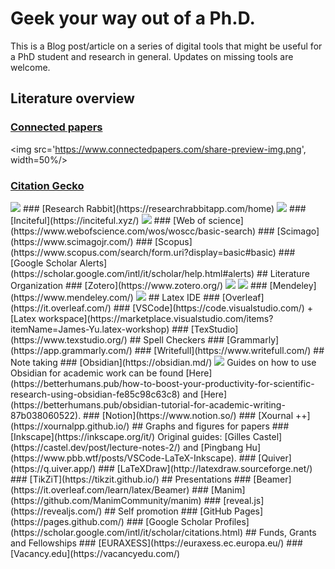 # Geek your way out of a Ph.D.

This is a Blog post/article on a series of digital tools that might be useful for a PhD student and research in general.
Updates on missing tools are welcome. 

## Literature overview
### [Connected papers](https://www.connectedpapers.com/)
<img src='https://www.connectedpapers.com/share-preview-img.png', width=50%/>
### [Citation Gecko](https://citationgecko.azurewebsites.net/)
<img src='https://miro.medium.com/max/1400/1*-duUauzb1Ha3SLQzbFlApQ.png'/>
### [Research Rabbit](https://researchrabbitapp.com/home)
<img src='https://miro.medium.com/max/1089/1*COz33oKcdgsEmMh1H9GI1w.png'/>
### [Inciteful](https://inciteful.xyz/)
<img src='http://library.hkust.edu.hk/sc/wp-content/uploads/sites/5/2021/04/Inciteful-screen-cap-1.png'/>
### [Web of science](https://www.webofscience.com/wos/woscc/basic-search)
### [Scimago](https://www.scimagojr.com/)
### [Scopus](https://www.scopus.com/search/form.uri?display=basic#basic)
### [Google Scholar Alerts](https://scholar.google.com/intl/it/scholar/help.html#alerts)
## Literature Organization
### [Zotero](https://www.zotero.org/)
<img src='https://www.research4life.org/wp-content/uploads/2021/10/zotero-logo-600x400-1-e1635174162520.png'/>
<img src='https://upload.wikimedia.org/wikipedia/commons/8/89/Zotero-5-macOS-Screenshot%402x.png'/>
### [Mendeley](https://www.mendeley.com/)
<img src='https://static.mendeley.com/md-stitch/releases/live/stable_release_desktop_latest_mrm_img.55a28946.png'/>
## Latex IDE
### [Overleaf](https://it.overleaf.com/)
### [VSCode](https://code.visualstudio.com/) + [Latex workspace](https://marketplace.visualstudio.com/items?itemName=James-Yu.latex-workshop)
### [TexStudio](https://www.texstudio.org/)
## Spell Checkers
### [Grammarly](https://app.grammarly.com/)
### [Writefull](https://www.writefull.com/)
## Note taking
### [Obsidian](https://obsidian.md/)
<img src='https://obsidian.md/images/screenshot.png'/>
Guides on how to use Obsidian for academic work can be found [Here](https://betterhumans.pub/how-to-boost-your-productivity-for-scientific-research-using-obsidian-fe85c98c63c8) and [Here](https://betterhumans.pub/obsidian-tutorial-for-academic-writing-87b038060522).
### [Notion](https://www.notion.so/)
### [Xournal ++](https://xournalpp.github.io/)
## Graphs and figures for papers
### [Inkscape](https://inkscape.org/it/)
Original guides: [Gilles Castel](https://castel.dev/post/lecture-notes-2/) and [Pingbang Hu](https://www.pbb.wtf/posts/VSCode-LaTeX-Inkscape).
### [Quiver](https://q.uiver.app/)
### [LaTeXDraw](http://latexdraw.sourceforge.net/)
### [TikZiT](https://tikzit.github.io/)
## Presentations
### [Beamer](https://it.overleaf.com/learn/latex/Beamer)
### [Manim](https://github.com/ManimCommunity/manim)
### [reveal.js](https://revealjs.com/)
## Self promotion
### [GitHub Pages](https://pages.github.com/)
### [Google Scholar Profiles](https://scholar.google.com/intl/it/scholar/citations.html)
## Funds, Grants and Fellowships
### [EURAXESS](https://euraxess.ec.europa.eu/)
### [Vacancy.edu](https://vacancyedu.com/)
